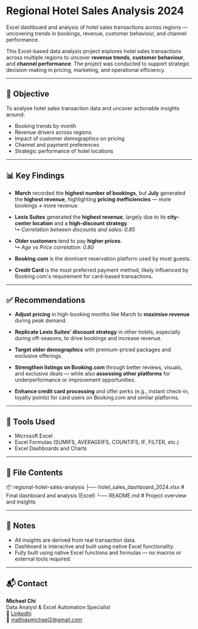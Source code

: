 # Regional Hotel Sales Analysis 2024
Excel dashboard and analysis of hotel sales transactions across regions — uncovering trends in bookings, revenue, customer behaviour, and channel performance.

This Excel-based data analysis project explores hotel sales transactions across multiple regions to uncover **revenue trends**, **customer behaviour**, and **channel performance**. The project was conducted to support strategic decision-making in pricing, marketing, and operational efficiency.

---

## 🎯 Objective

To analyse hotel sales transaction data and uncover actionable insights around:

- Booking trends by month
- Revenue drivers across regions
- Impact of customer demographics on pricing
- Channel and payment preferences
- Strategic performance of hotel locations

---

## 📊 Key Findings

- **March** recorded the **highest number of bookings**, but **July** generated the **highest revenue**, highlighting **pricing inefficiencies** — more bookings ≠ more revenue.
  
- **Lexis Suites** generated the **highest revenue**, largely due to its **city-center location** and a **high-discount strategy**.  
  ↳ *Correlation between discounts and sales: 0.85*

- **Older customers** tend to pay **higher prices**.  
  ↳ *Age vs Price correlation: 0.80*

- **Booking.com** is the dominant reservation platform used by most guests.

- **Credit Card** is the most preferred payment method, likely influenced by Booking.com's requirement for card-based transactions.

---

## ✅ Recommendations

- **Adjust pricing** in high-booking months like March to **maximise revenue** during peak demand.

- **Replicate Lexis Suites’ discount strategy** in other hotels, especially during off-seasons, to drive bookings and increase revenue.

- **Target older demographics** with premium-priced packages and exclusive offerings.

- **Strengthen listings on Booking.com** through better reviews, visuals, and exclusive deals — while also **assessing other platforms** for underperformance or improvement opportunities.

- **Enhance credit card processing** and offer perks (e.g., instant check-in, loyalty points) for card users on Booking.com and similar platforms.

---

## 🧰 Tools Used

- Microsoft Excel  
- Excel Formulas (SUMIFS, AVERAGEIFS, COUNTIFS, IF, FILTER, etc.)  
- Excel Dashboards and Charts

---

## 📁 File Contents

📦 regional-hotel-sales-analysis
├── hotel_sales_dashboard_2024.xlsx   # Final dashboard and analysis (Excel)
└── README.md                         # Project overview and insights

---

## 📌 Notes

- All insights are derived from real transaction data.
- Dashboard is interactive and built using native Excel functionality.
- Fully built using native Excel functions and formulas — no macros or external tools required.

---

## 📬 Contact

**Michael Chi**  
Data Analyst & Excel Automation Specialist  
🔗 [LinkedIn](https://www.linkedin.com/in/michael-matty)  
📧 mathiasmichael2@gmail.com
